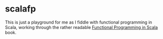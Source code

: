 scalafp
=======

This is just a playground for me as I fiddle with functional programming in Scala, working through the rather
readable [Functional Programming in Scala](http://manning.com/bjarnason/) book.
